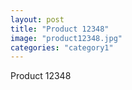 ```yaml
---
layout: post
title: "Product 12348"
image: "product12348.jpg"
categories: "category1"
---
```

Product 12348
